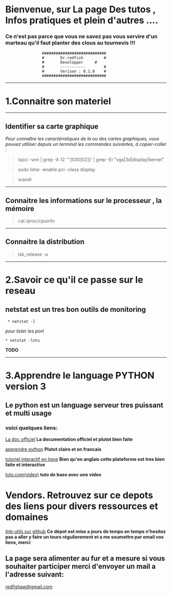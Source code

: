 # Bienvenue, sur La page Des tutos , Infos pratiques et plein d'autres .... 

### Ce n'est pas parce que vous ne savez pas vous servire d'un marteau qu'il faut planter des clous au tournevis !!!

					############################
					#       Dr.redfish         #
					#       Developper	   #
					#       -----------        #
					#       Verison : 0.1.0    #
					############################





----


# 1.Connaitre son materiel 

----
## Identifier sa carte graphique
*Pour connaître les caractéristiques de la ou des cartes graphiques, vous pouvez utiliser depuis un terminal les commandes suivantes, à copier-coller :*

>	lspci -vnn | grep -A 12 '\''[030[02]\]' | grep -Ei "vga|3d|display|kernel"

>	sudo lshw -enable pci -class display

>	xrandr 

----

## Connaitre les informations sur le processeur , la mémoire

>	cat /proc/cpuinfo

----

## Connaitre la distribution   

>	lsb_release  -a

----

# 2.Savoir ce qu'il ce passe sur le reseau
>
## netstat est un tres bon outils de monitoring

	 * netstat -l

*pour lister les port*
	
	* netstat -lntu

**TODO**		 


----

# 3.Apprendre le language PYTHON version 3
>
## Le python est un language serveur tres puissant et multi usage
### voici quelques liens:
[La doc officiel](https://docs.python.org/fr/3.5/tutorial/appetite.html)
**La documentation officiel et plutot bien faite**

[apprendre python](http://apprendre-python.com/)
**Plutot claire et en francais**

[tutoriel interactif en ligne](https://www.learnpython.org/)
**Bien qu'en anglais cette plateforme est tres bien faite et interactive**

[tuto.com(video)](https://fr.tuto.com/python/gratuit-python-les-bases-pour-debutant-python,46272.html)
**tuto de base avec une video**


# Vendors. Retrouvez sur ce depots des liens pour divers ressources et domaines
>	
[link-utils sur github](https://github.com/JeanSairien/link-utils)
	**Ce dépot est mise a jours de temps en temps n'hesitez pas a aller y faire un tours régulierement et a me soumettre par email vos liens, merci**


## La page sera alimenter au fur et a mesure si vous souhaiter participer merci d'envoyer un mail a l'adresse suivant:
[redfishaw@gmail.com](redfishaw@gmail.com)
